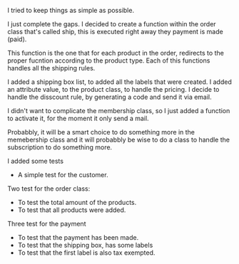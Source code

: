I tried to keep things as simple as possible.

I just complete the gaps.
I decided to create a function within the order class that's called ship, this is executed right away they payment is made (paid).

This function is the one that for each product in the order, redirects to the proper fucntion according to the product type. Each of this functions handles all the shipping rules.

I added a shipping box list, to added all the labels that were created.
I added an attribute value, to the product class, to handle the pricing.
I decide to handle the disscount rule, by generating a code and send it via email.

I didn't want to complicate the membership class, so I just added a function to activate it, for the moment it only send a mail.

Probabbly, it will be a smart choice to do something more in the memebership class and it will probabbly be wise to do a class to handle the subscription to do something more.

I added some tests
- A simple test for the customer.

Two test for the order class:
- To test the total amount of the products.
- To test that all products were added.

Three test for the payment
- To test that the payment has been made.
- To test that the shipping box, has some labels
- To test that the first label is also tax exempted.
